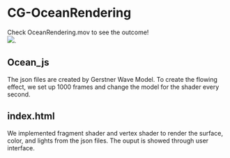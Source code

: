# CG-OceanRendering
Check OceanRendering.mov to see the outcome!  
![](OceanRendering.gif). 

## Ocean_js
The json files are created by Gerstner Wave Model. To create the flowing effect, we set up 1000 frames and change the model for the shader every second.

## index.html
We implemented fragment shader and vertex shader to render the surface, color, and lights from the json files. The ouput is showed through user interface.
